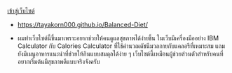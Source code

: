 [เข้าสู่เว็บไซต์](https://tayakorn000.github.io/Balanced-Diet/)

- https://tayakorn000.github.io/Balanced-Diet/

- ผมทำเว็บไซต์นี้ขึ้นมาเพราะอยากช่วยให้คนดูแลสุขภาพได้ง่ายขึ้น ในเว็บมีเครื่องมืออย่าง IBM Calculator กับ Calories Calculator ที่ใช้คำนวณดัชนีมวลกายกับแคลอรีที่เหมาะสม แถมยังมีเมนูอาหารแนะนำที่ช่วยให้กินแบบสมดุลได้ง่าย ๆ เว็บไซต์นี้เหมือนผู้ช่วยส่วนตัวสำหรับคนที่อยากเริ่มต้นมีสุขภาพดีแบบจริงจังครับ
